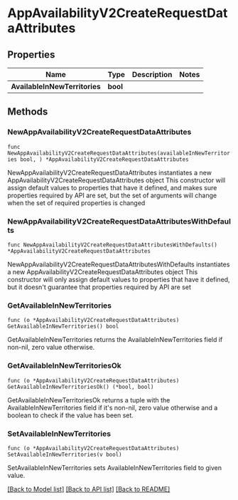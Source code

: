 # AppAvailabilityV2CreateRequestDataAttributes

## Properties

Name | Type | Description | Notes
------------ | ------------- | ------------- | -------------
**AvailableInNewTerritories** | **bool** |  | 

## Methods

### NewAppAvailabilityV2CreateRequestDataAttributes

`func NewAppAvailabilityV2CreateRequestDataAttributes(availableInNewTerritories bool, ) *AppAvailabilityV2CreateRequestDataAttributes`

NewAppAvailabilityV2CreateRequestDataAttributes instantiates a new AppAvailabilityV2CreateRequestDataAttributes object
This constructor will assign default values to properties that have it defined,
and makes sure properties required by API are set, but the set of arguments
will change when the set of required properties is changed

### NewAppAvailabilityV2CreateRequestDataAttributesWithDefaults

`func NewAppAvailabilityV2CreateRequestDataAttributesWithDefaults() *AppAvailabilityV2CreateRequestDataAttributes`

NewAppAvailabilityV2CreateRequestDataAttributesWithDefaults instantiates a new AppAvailabilityV2CreateRequestDataAttributes object
This constructor will only assign default values to properties that have it defined,
but it doesn't guarantee that properties required by API are set

### GetAvailableInNewTerritories

`func (o *AppAvailabilityV2CreateRequestDataAttributes) GetAvailableInNewTerritories() bool`

GetAvailableInNewTerritories returns the AvailableInNewTerritories field if non-nil, zero value otherwise.

### GetAvailableInNewTerritoriesOk

`func (o *AppAvailabilityV2CreateRequestDataAttributes) GetAvailableInNewTerritoriesOk() (*bool, bool)`

GetAvailableInNewTerritoriesOk returns a tuple with the AvailableInNewTerritories field if it's non-nil, zero value otherwise
and a boolean to check if the value has been set.

### SetAvailableInNewTerritories

`func (o *AppAvailabilityV2CreateRequestDataAttributes) SetAvailableInNewTerritories(v bool)`

SetAvailableInNewTerritories sets AvailableInNewTerritories field to given value.



[[Back to Model list]](../README.md#documentation-for-models) [[Back to API list]](../README.md#documentation-for-api-endpoints) [[Back to README]](../README.md)


